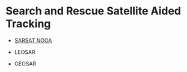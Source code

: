 Search and Rescue Satellite Aided Tracking
==

- [SARSAT NOOA](http://www.sarsat.noaa.gov/)



- LEOSAR
- GEOSAR